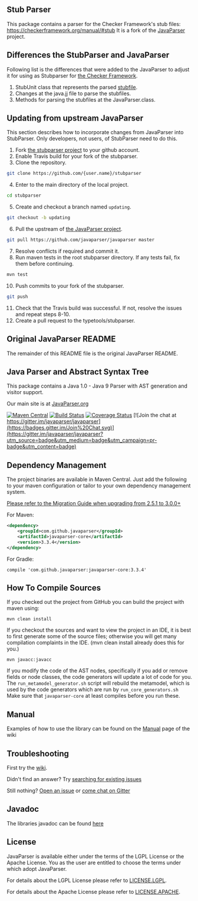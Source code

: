 ## Stub Parser

This package contains a parser for the Checker Framework's stub files:
https://checkerframework.org/manual/#stub
It is a fork of the [JavaParser](http://javaparser.org) project.

## Differences the StubParser and JavaParser

Following list is the differences that were added to the JavaParser to adjust it for using as Stubparser for [the Checker Framework](https://github.com/typetools/checker-framework).

1. StubUnit class that represents the parsed [stubfile](https://checkerframework.org/manual/#stub).
2. Changes at the java.jj file to parse the stubfiles.
3. Methods for parsing the stubfiles at the JavaParser.class.

## Updating from upstream JavaParser

This section describes how to incorporate changes from JavaParser into
StubParser.  Only developers, not users, of StubParser need to do this.

1. Fork [the stubparser project](https://github.com/typetools/stubparser) to your github account.
2. Enable Travis build for your fork of the stubparser.
3. Clone the repository.
```bash
git clone https://github.com/{user.name}/stubparser
```
4. Enter to the main directory of the local project.
```bash
cd stubparser
```
5. Create and checkout a branch named `updating`.
```bash
git checkout -b updating
```
6. Pull the upstream of [the JavaParser project](https://github.com/javaparser/javaparser).
```bash
git pull https://github.com/javaparser/javaparser master
```
7. Resolve conflicts if required and commit it.
8. Run maven tests in the root stubparser directory.  If any tests fail, fix them before continuing.
```bash
mvn test
```
10. Push commits to your fork of the stubparser.
```bash
git push
```
11. Check that the Travis build was successful. If not, resolve the issues and repeat steps 8-10.
12. Create a pull request to the typetools/stubparser.

## Original JavaParser README

The remainder of this README file is the original JavaParser README.

## Java Parser and Abstract Syntax Tree

This package contains a Java 1.0 - Java 9 Parser with AST generation and visitor support.

Our main site is at [JavaParser.org](http://javaparser.org)

[![Maven Central](https://img.shields.io/maven-central/v/com.github.javaparser/javaparser-core.svg)](http://search.maven.org/#search%7Cgav%7C1%7Cg%3A%22com.github.javaparser%22%20AND%20a%3A%22javaparser-core%22)
[![Build Status](https://travis-ci.org/javaparser/javaparser.svg?branch=master)](https://travis-ci.org/javaparser/javaparser)
[![Coverage Status](https://coveralls.io/repos/javaparser/javaparser/badge.svg?branch=master&service=github)](https://coveralls.io/github/javaparser/javaparser?branch=master)
[![Join the chat at https://gitter.im/javaparser/javaparser](https://badges.gitter.im/Join%20Chat.svg)](https://gitter.im/javaparser/javaparser?utm_source=badge&utm_medium=badge&utm_campaign=pr-badge&utm_content=badge)

## Dependency Management

The project binaries are available in Maven Central.  Just add the following to your maven configuration or tailor to your own dependency management system.

[Please refer to the Migration Guide when upgrading from 2.5.1 to 3.0.0+](https://github.com/javaparser/javaparser/wiki/Migration-Guide)

For Maven: 

```xml
<dependency>
    <groupId>com.github.javaparser</groupId>
    <artifactId>javaparser-core</artifactId>
    <version>3.3.4</version>
</dependency>
```

For Gradle:

```
compile 'com.github.javaparser:javaparser-core:3.3.4'
```

## How To Compile Sources

If you checked out the project from GitHub you can build the project with maven using:

```
mvn clean install
```

If you checkout the sources and want to view the project in an IDE, it is best to first generate some of the source files; otherwise you will get many compilation complaints in the IDE. (mvn clean install already does this for you.)

```
mvn javacc:javacc
```

If you modify the code of the AST nodes, specifically if you add or remove fields or node classes,
the code generators will update a lot of code for you.
The `run_metamodel_generator.sh` script will rebuild the metamodel,
which is used by the code generators which are run by `run_core_generators.sh`
Make sure that `javaparser-core` at least compiles before you run these.

## Manual

Examples of how to use the library can be found on the [Manual](https://github.com/javaparser/javaparser/wiki/Manual) page of the wiki

## Troubleshooting

First try the [wiki](https://github.com/javaparser/javaparser/wiki).

Didn't find an answer? Try [searching for existing issues](https://github.com/javaparser/javaparser/issues?utf8=%E2%9C%93&q=is%3Aissue%20)

Still nothing? [Open an issue](https://github.com/javaparser/javaparser/issues/new) or [come chat on Gitter](https://gitter.im/javaparser/javaparser)

## Javadoc

The libraries javadoc can be found [here](http://www.javadoc.io/doc/com.github.javaparser/javaparser-core/)

## License

JavaParser is available either under the terms of the LGPL License or the Apache License. You as the user are entitled to choose the terms under which adopt JavaParser.

For details about the LGPL License please refer to [LICENSE.LGPL](ttps://github.com/javaparser/javaparser/blob/master/LICENSE.LGPL).

For details about the Apache License please refer to [LICENSE.APACHE](ttps://github.com/javaparser/javaparser/blob/master/LICENSE.APACHE).

